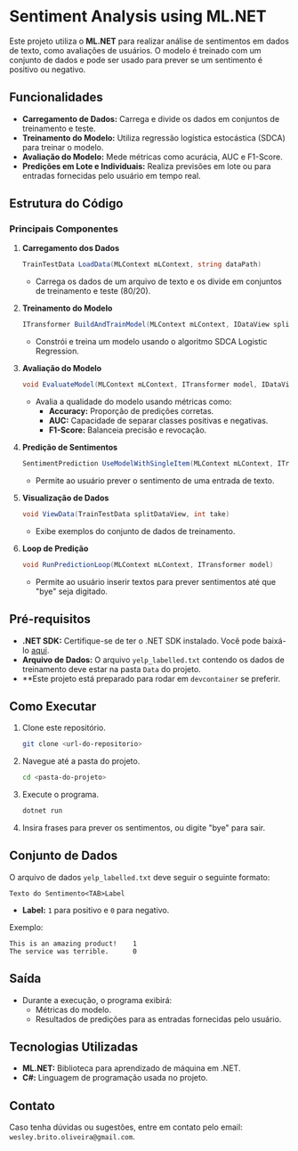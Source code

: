 # Sentiment Analysis using ML.NET

Este projeto utiliza o **ML.NET** para realizar análise de sentimentos em dados de texto, como avaliações de usuários. O modelo é treinado com um conjunto de dados e pode ser usado para prever se um sentimento é positivo ou negativo.

## Funcionalidades
- **Carregamento de Dados:** Carrega e divide os dados em conjuntos de treinamento e teste.
- **Treinamento do Modelo:** Utiliza regressão logística estocástica (SDCA) para treinar o modelo.
- **Avaliação do Modelo:** Mede métricas como acurácia, AUC e F1-Score.
- **Predições em Lote e Individuais:** Realiza previsões em lote ou para entradas fornecidas pelo usuário em tempo real.

## Estrutura do Código

### Principais Componentes

1. **Carregamento dos Dados**
   ```csharp
   TrainTestData LoadData(MLContext mLContext, string dataPath)
   ```
   - Carrega os dados de um arquivo de texto e os divide em conjuntos de treinamento e teste (80/20).

2. **Treinamento do Modelo**
   ```csharp
   ITransformer BuildAndTrainModel(MLContext mLContext, IDataView splitTrainSet)
   ```
   - Constrói e treina um modelo usando o algoritmo SDCA Logistic Regression.

3. **Avaliação do Modelo**
   ```csharp
   void EvaluateModel(MLContext mLContext, ITransformer model, IDataView splitTestSet)
   ```
   - Avalia a qualidade do modelo usando métricas como:
     - **Accuracy:** Proporção de predições corretas.
     - **AUC:** Capacidade de separar classes positivas e negativas.
     - **F1-Score:** Balanceia precisão e revocação.

4. **Predição de Sentimentos**
   ```csharp
   SentimentPrediction UseModelWithSingleItem(MLContext mLContext, ITransformer model, string sentiment)
   ```
   - Permite ao usuário prever o sentimento de uma entrada de texto.

5. **Visualização de Dados**
   ```csharp
   void ViewData(TrainTestData splitDataView, int take)
   ```
   - Exibe exemplos do conjunto de dados de treinamento.

6. **Loop de Predição**
   ```csharp
   void RunPredictionLoop(MLContext mLContext, ITransformer model)
   ```
   - Permite ao usuário inserir textos para prever sentimentos até que "bye" seja digitado.

## Pré-requisitos
- **.NET SDK:** Certifique-se de ter o .NET SDK instalado. Você pode baixá-lo [aqui](https://dotnet.microsoft.com/download).
- **Arquivo de Dados:** O arquivo `yelp_labelled.txt` contendo os dados de treinamento deve estar na pasta `Data` do projeto.
- **Este projeto está preparado para rodar em `devcontainer` se preferir.

## Como Executar

1. Clone este repositório.
   ```bash
   git clone <url-do-repositorio>
   ```

2. Navegue até a pasta do projeto.
   ```bash
   cd <pasta-do-projeto>
   ```

3. Execute o programa.
   ```bash
   dotnet run
   ```

4. Insira frases para prever os sentimentos, ou digite "bye" para sair.

## Conjunto de Dados

O arquivo de dados `yelp_labelled.txt` deve seguir o seguinte formato:
```
Texto do Sentimento<TAB>Label
```
- **Label:** `1` para positivo e `0` para negativo.

Exemplo:
```
This is an amazing product!    1
The service was terrible.      0
```

## Saída
- Durante a execução, o programa exibirá:
  - Métricas do modelo.
  - Resultados de predições para as entradas fornecidas pelo usuário.

## Tecnologias Utilizadas
- **ML.NET:** Biblioteca para aprendizado de máquina em .NET.
- **C#:** Linguagem de programação usada no projeto.

## Contato
Caso tenha dúvidas ou sugestões, entre em contato pelo email: `wesley.brito.oliveira@gmail.com`.
